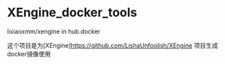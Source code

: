 # XEngine_docker_tools
lixiaoxmm/xengine in hub.docker 

这个项目是为[XEngine]https://github.com/LishaUnfoolish/XEngine 项目生成docker镜像使用
